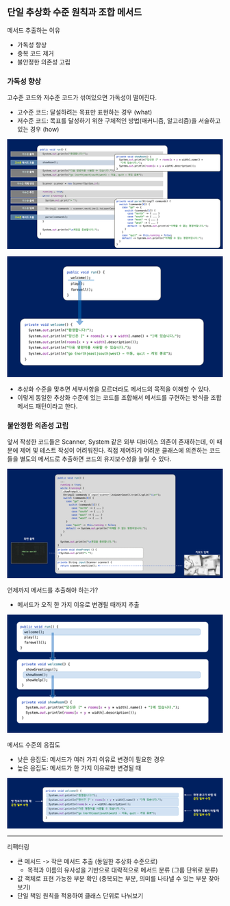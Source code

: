 ## 단일 추상화 수준 원칙과 조합 메서드

메서드 추출하는 이유 
- 가독성 향상
- 중복 코드 제거
- 불안정한 의존성 고립

### 가독성 향상

고수준 코드와 저수준 코드가 섞여있으면 가독성이 떨어진다.
- 고수준 코드: 달설하려는 목표만 표현하는 경우 (what) 
- 저수준 코드: 목표를 달성하기 위한 구체적인 방법(매커니즘, 알고리즘)을 서술하고 있는 경우 (how) 

![img.png](images/img.png)

![img.png](images/img2.png)

- 추상화 수준을 맞추면 세부사항을 모르더라도 메서드의 목적을 이해할 수 있다.
- 이렇게 동일한 추상화 수준에 있는 코드를 조합해서 메서드를 구현하는 방식을 조합 메서드 패턴이라고 한다. 

### 불안정한 의존성 고립

앞서 작성한 코드들은 Scanner, System 같은 외부 디바이스 의존이 존재하는데, 이 때문에 제어 및 테스트 작성이 어려워진다.
직접 제어하기 어려운 클래스에 의존하는 코드들을 별도의 메서드로 추출하면 코드의 유지보수성을 늘릴 수 있다.

![img.png](images/img3.png)

언제까지 메서드를 추출해야 하는가?
- 메서드가 오직 한 가지 이유로 변경될 때까지 추출

![img.png](images/img4.png)

메서드 수준의 응집도
- 낮은 응집도: 메서드가 여러 가지 이유로 변경이 필요한 경우
- 높은 응집도: 메서드가 한 가지 이유로만 변경될 때 

![img.png](images/img5.png)

--- 

리팩터링
- 큰 메서드 -> 작은 메서드 추출 (동일한 추상화 수준으로)
  - 목적과 이름의 유사성을 기반으로 대략적으로 메서드 분류 (그룹 단위로 분류)
- 값 객체로 표현 가능한 부분 확인 (중복되는 부분, 의미를 나타낼 수 있는 부분 찾아보기)
- 단일 책임 원칙을 적용하여 클래스 단위로 나눠보기 



